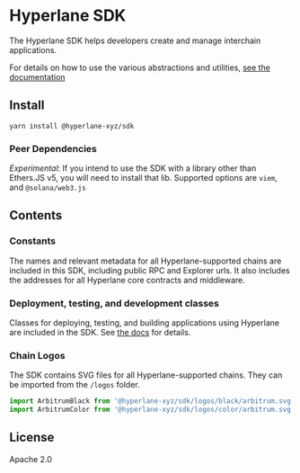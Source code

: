 # Hyperlane SDK

The Hyperlane SDK helps developers create and manage interchain applications.

For details on how to use the various abstractions and utilities, [see the documentation](https://docs.hyperlane.xyz/docs/sdks/building-applications)

## Install

`yarn install @hyperlane-xyz/sdk`

### Peer Dependencies

_Experimental_: If you intend to use the SDK with a library other than Ethers.JS v5, you will need to install that lib. Supported options are `viem`, and `@solana/web3.js`

## Contents

### Constants

The names and relevant metadata for all Hyperlane-supported chains are included in this SDK, including public RPC and Explorer urls. It also includes the addresses for all Hyperlane core contracts and middleware.

### Deployment, testing, and development classes

Classes for deploying, testing, and building applications using Hyperlane are included in the SDK. See [the docs](https://docs.hyperlane.xyz/docs/sdks/building-applications/nodejs-sdk) for details.

### Chain Logos

The SDK contains SVG files for all Hyperlane-supported chains. They can be imported from the `/logos` folder.

```js
import ArbitrumBlack from '@hyperlane-xyz/sdk/logos/black/arbitrum.svg';
import ArbitrumColor from '@hyperlane-xyz/sdk/logos/color/arbitrum.svg';
```

## License

Apache 2.0

